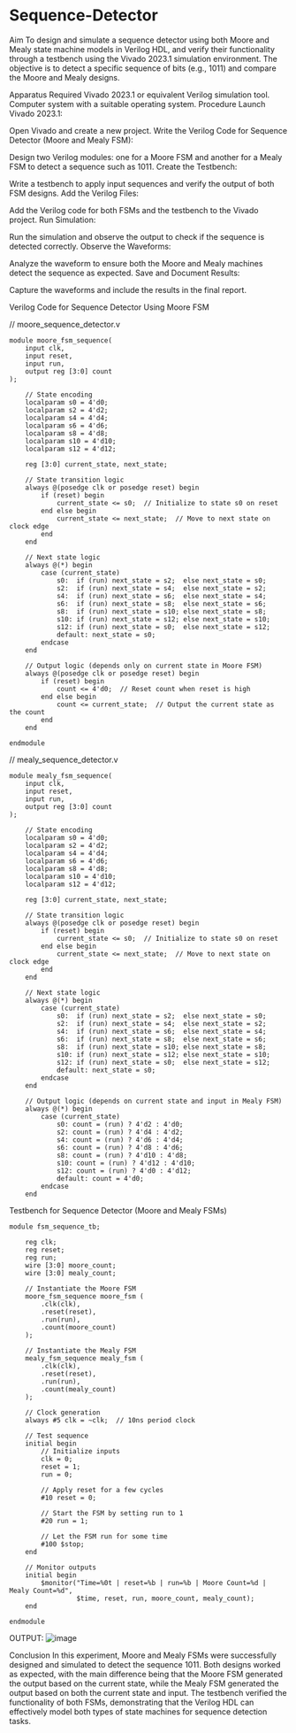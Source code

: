 # Sequence-Detector
Aim
To design and simulate a sequence detector using both Moore and Mealy state machine models in Verilog HDL, and verify their functionality through a testbench using the Vivado 2023.1 simulation environment. The objective is to detect a specific sequence of bits (e.g., 1011) and compare the Moore and Mealy designs.

Apparatus Required
Vivado 2023.1 or equivalent Verilog simulation tool.
Computer system with a suitable operating system.
Procedure
Launch Vivado 2023.1:

Open Vivado and create a new project.
Write the Verilog Code for Sequence Detector (Moore and Mealy FSM):

Design two Verilog modules: one for a Moore FSM and another for a Mealy FSM to detect a sequence such as 1011.
Create the Testbench:

Write a testbench to apply input sequences and verify the output of both FSM designs.
Add the Verilog Files:

Add the Verilog code for both FSMs and the testbench to the Vivado project.
Run Simulation:

Run the simulation and observe the output to check if the sequence is detected correctly.
Observe the Waveforms:

Analyze the waveform to ensure both the Moore and Mealy machines detect the sequence as expected.
Save and Document Results:

Capture the waveforms and include the results in the final report.

Verilog Code for Sequence Detector Using Moore FSM

// moore_sequence_detector.v
```
module moore_fsm_sequence(
    input clk,
    input reset,
    input run,
    output reg [3:0] count
);

    // State encoding
    localparam s0 = 4'd0;
    localparam s2 = 4'd2;
    localparam s4 = 4'd4;
    localparam s6 = 4'd6;
    localparam s8 = 4'd8;
    localparam s10 = 4'd10;
    localparam s12 = 4'd12;

    reg [3:0] current_state, next_state;

    // State transition logic
    always @(posedge clk or posedge reset) begin
        if (reset) begin
            current_state <= s0;  // Initialize to state s0 on reset
        end else begin
            current_state <= next_state;  // Move to next state on clock edge
        end
    end

    // Next state logic
    always @(*) begin
        case (current_state)
            s0:  if (run) next_state = s2;  else next_state = s0;
            s2:  if (run) next_state = s4;  else next_state = s2;
            s4:  if (run) next_state = s6;  else next_state = s4;
            s6:  if (run) next_state = s8;  else next_state = s6;
            s8:  if (run) next_state = s10; else next_state = s8;
            s10: if (run) next_state = s12; else next_state = s10;
            s12: if (run) next_state = s0;  else next_state = s12;
            default: next_state = s0;
        endcase
    end

    // Output logic (depends only on current state in Moore FSM)
    always @(posedge clk or posedge reset) begin
        if (reset) begin
            count <= 4'd0;  // Reset count when reset is high
        end else begin
            count <= current_state;  // Output the current state as the count
        end
    end

endmodule
```
// mealy_sequence_detector.v
```
module mealy_fsm_sequence(
    input clk,
    input reset,
    input run,
    output reg [3:0] count
);

    // State encoding
    localparam s0 = 4'd0;
    localparam s2 = 4'd2;
    localparam s4 = 4'd4;
    localparam s6 = 4'd6;
    localparam s8 = 4'd8;
    localparam s10 = 4'd10;
    localparam s12 = 4'd12;

    reg [3:0] current_state, next_state;

    // State transition logic
    always @(posedge clk or posedge reset) begin
        if (reset) begin
            current_state <= s0;  // Initialize to state s0 on reset
        end else begin
            current_state <= next_state;  // Move to next state on clock edge
        end
    end

    // Next state logic
    always @(*) begin
        case (current_state)
            s0:  if (run) next_state = s2;  else next_state = s0;
            s2:  if (run) next_state = s4;  else next_state = s2;
            s4:  if (run) next_state = s6;  else next_state = s4;
            s6:  if (run) next_state = s8;  else next_state = s6;
            s8:  if (run) next_state = s10; else next_state = s8;
            s10: if (run) next_state = s12; else next_state = s10;
            s12: if (run) next_state = s0;  else next_state = s12;
            default: next_state = s0;
        endcase
    end

    // Output logic (depends on current state and input in Mealy FSM)
    always @(*) begin
        case (current_state)
            s0: count = (run) ? 4'd2 : 4'd0;
            s2: count = (run) ? 4'd4 : 4'd2;
            s4: count = (run) ? 4'd6 : 4'd4;
            s6: count = (run) ? 4'd8 : 4'd6;
            s8: count = (run) ? 4'd10 : 4'd8;
            s10: count = (run) ? 4'd12 : 4'd10;
            s12: count = (run) ? 4'd0 : 4'd12;
            default: count = 4'd0;
        endcase
    end
```

Testbench for Sequence Detector (Moore and Mealy FSMs)
```
module fsm_sequence_tb;

    reg clk;
    reg reset;
    reg run;
    wire [3:0] moore_count;
    wire [3:0] mealy_count;

    // Instantiate the Moore FSM
    moore_fsm_sequence moore_fsm (
        .clk(clk),
        .reset(reset),
        .run(run),
        .count(moore_count)
    );

    // Instantiate the Mealy FSM
    mealy_fsm_sequence mealy_fsm (
        .clk(clk),
        .reset(reset),
        .run(run),
        .count(mealy_count)
    );

    // Clock generation
    always #5 clk = ~clk;  // 10ns period clock

    // Test sequence
    initial begin
        // Initialize inputs
        clk = 0;
        reset = 1;
        run = 0;

        // Apply reset for a few cycles
        #10 reset = 0;

        // Start the FSM by setting run to 1
        #20 run = 1;

        // Let the FSM run for some time
        #100 $stop;
    end

    // Monitor outputs
    initial begin
        $monitor("Time=%0t | reset=%b | run=%b | Moore Count=%d | Mealy Count=%d",
                 $time, reset, run, moore_count, mealy_count);
    end

endmodule
```
OUTPUT:
![image](https://github.com/user-attachments/assets/c10f6c08-3e0e-4232-bae3-3ad01f482a98)



Conclusion
In this experiment, Moore and Mealy FSMs were successfully designed and simulated to detect the sequence 1011. Both designs worked as expected, with the main difference being that the Moore FSM generated the output based on the current state, while the Mealy FSM generated the output based on both the current state and input. The testbench verified the functionality of both FSMs, demonstrating that the Verilog HDL can effectively model both types of state machines for sequence detection tasks.
